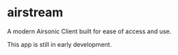 # airstream

A modern Airsonic Client built for ease of access and use.

This app is still in early development.
